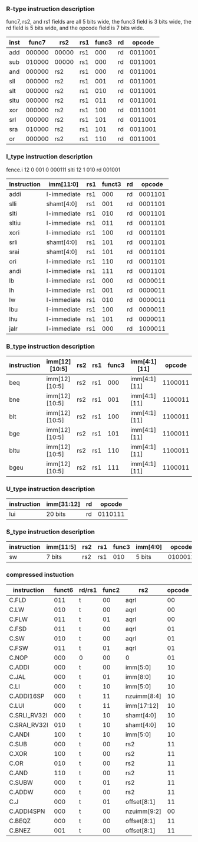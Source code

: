 ### R-type instruction description 

func7, rs2, and rs1 fields are all 5 bits wide, the func3 field is 3 bits wide, the rd field is 5 bits wide, and the opcode field is 7 bits wide.

| inst | func7  | rs2   | rs1 | func3 | rd  | opcode  |
| ---- | ------ | ----- | --- | ----- | --- | ------- |
| add  | 000000 | 00000 | rs1 | 000   | rd  | 0011001 |
| sub  | 010000 | 00000 | rs1 | 000   | rd  | 0011001 |
| and  | 000000 | rs2   | rs1 | 000   | rd  | 0011001 |
| sll  | 000000 | rs2   | rs1 | 001   | rd  | 0011001 |
| slt  | 000000 | rs2   | rs1 | 010   | rd  | 0011001 |
| sltu | 000000 | rs2   | rs1 | 011   | rd  | 0011001 |
| xor  | 000000 | rs2   | rs1 | 100   | rd  | 0011001 |
| srl  | 000000 | rs2   | rs1 | 101   | rd  | 0011001 |
| sra  | 010000 | rs2   | rs1 | 101   | rd  | 0011001 |
| or   | 000000 | rs2   | rs1 | 110   | rd  | 0011001 |



### I_type instruction description 

fence.i	12	0	001	0	000111 slti	12	1	010	rd	001001

| Instruction | imm[11:0]   | rs1 | funct3 | rd  | opcode  |
| ----------- | ----------- | --- | ------ | --- | ------- |
| addi        | I-immediate | rs1 | 000    | rd  | 0001101 |
| slli        | shamt[4:0]  | rs1 | 001    | rd  | 0001101 |
| slti        | I-immediate | rs1 | 010    | rd  | 0001101 |
| sltiu       | I-immediate | rs1 | 011    | rd  | 0001101 |
| xori        | I-immediate | rs1 | 100    | rd  | 0001101 |
| srli        | shamt[4:0]  | rs1 | 101    | rd  | 0001101 |
| srai        | shamt[4:0]  | rs1 | 101    | rd  | 0001101 |
| ori         | I-immediate | rs1 | 110    | rd  | 0001101 |
| andi        | I-immediate | rs1 | 111    | rd  | 0001101 |
| lb          | I-immediate | rs1 | 000    | rd  | 0000011 |
| lh          | I-immediate | rs1 | 001    | rd  | 0000011 |
| lw          | I-immediate | rs1 | 010    | rd  | 0000011 |
| lbu         | I-immediate | rs1 | 100    | rd  | 0000011 |
| lhu         | I-immediate | rs1 | 101    | rd  | 0000011 |
| jalr        | I-immediate | rs1 | 000    | rd  | 1000011 |


### B_type instruction description 

| instruction | imm[12][10:5] | rs2 | rs1 | func3 | imm[4:1][11] | opcode  |
| ----------- | ------------- | --- | --- | ----- | ------------ | ------- |
| beq         | imm[12][10:5] | rs2 | rs1 | 000   | imm[4:1][11] | 1100011 |
| bne         | imm[12][10:5] | rs2 | rs1 | 001   | imm[4:1][11] | 1100011 |
| blt         | imm[12][10:5] | rs2 | rs1 | 100   | imm[4:1][11] | 1100011 |
| bge         | imm[12][10:5] | rs2 | rs1 | 101   | imm[4:1][11] | 1100011 |
| bltu        | imm[12][10:5] | rs2 | rs1 | 110   | imm[4:1][11] | 1100011 |
| bgeu        | imm[12][10:5] | rs2 | rs1 | 111   | imm[4:1][11] | 1100011 |


### U_type instruction description 


| instruction | imm[31:12] | rd  | opcode  |
| ----------- | ---------- | --- | ------- |
| lui         | 20 bits    | rd  | 0110111 |





### S_type instruction description 

| instruction | imm[11:5] | rs2 | rs1 | func3 | imm[4:0] | opcode  |
| ----------- | --------- | --- | --- | ----- | -------- | ------- |
| sw          | 7 bits    | rs2 | rs1 | 010   | 5 bits   | 0100011 |



### compressed instuction
| instruction  | funct6 | rd/rs1 | func2 | rs2         | opcode |
| ------------ | ------ | ------ | ----- | ----------- | ------ |
| C.FLD        | 011    | t      | 00    | aqrl        | 00     |
| C.LW         | 010    | t      | 00    | aqrl        | 00     |
| C.FLW        | 011    | t      | 01    | aqrl        | 00     |
| C.FSD        | 011    | t      | 00    | aqrl        | 01     |
| C.SW         | 010    | t      | 00    | aqrl        | 01     |
| C.FSW        | 011    | t      | 01    | aqrl        | 01     |
| C.NOP        | 000    | 0      | 00    | 0           | 01     |
| C.ADDI       | 000    | t      | 00    | imm[5:0]    | 10     |
| C.JAL        | 000    | t      | 01    | imm[8:0]    | 10     |
| C.LI         | 000    | t      | 10    | imm[5:0]    | 10     |
| C.ADDI16SP   | 000    | t      | 11    | nzuimm[8:4] | 10     |
| C.LUI        | 000    | t      | 11    | imm[17:12]  | 10     |
| C.SRLI_RV32I | 000    | t      | 10    | shamt[4:0]  | 10     |
| C.SRAI_RV32I | 010    | t      | 10    | shamt[4:0]  | 10     |
| C.ANDI       | 100    | t      | 10    | imm[5:0]    | 10     |
| C.SUB        | 000    | t      | 00    | rs2         | 11     |
| C.XOR        | 100    | t      | 00    | rs2         | 11     |
| C.OR         | 010    | t      | 00    | rs2         | 11     |
| C.AND        | 110    | t      | 00    | rs2         | 11     |
| C.SUBW       | 000    | t      | 01    | rs2         | 11     |
| C.ADDW       | 000    | t      | 00    | rs2         | 11     |
| C.J          | 000    | t      | 01    | offset[8:1] | 11     |
| C.ADDI4SPN   | 000    | t      | 00    | nzuimm[9:2] | 00     |
| C.BEQZ       | 000    | t      | 00    | offset[8:1] | 11     |
| C.BNEZ       | 001    | t      | 00    | offset[8:1] | 11     |
